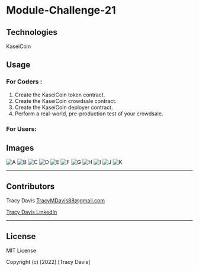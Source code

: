 # Module-Challenge-21

## Technologies


KaseiCoin


## Usage


### **For Coders :** 


1. Create the KaseiCoin token contract.
2. Create the KaseiCoin crowdsale contract.
3. Create the KaseiCoin deployer contract.
4. Perform a real-world, pre-production test of your crowdsale.

### **For Users:** 

## Images


![A](https://github.com/TracyMichael/Module-Challenge-21/blob/main/Evaluation%20Evidence/Deploy.png)
![B](https://github.com/TracyMichael/Module-Challenge-21/blob/main/Evaluation%20Evidence/Deployed%20Contracts%201.png)
![C](https://github.com/TracyMichael/Module-Challenge-21/blob/main/Evaluation%20Evidence/Deployed%20Contracts%202.png)
![D](https://github.com/TracyMichael/Module-Challenge-21/blob/main/Evaluation%20Evidence/Deployed%20Contracts%203.png)
![E](https://github.com/TracyMichael/Module-Challenge-21/blob/main/Evaluation%20Evidence/Deployed%20Contracts%204.png)
![F](https://github.com/TracyMichael/Module-Challenge-21/blob/main/Evaluation%20Evidence/Ganache.png)
![G](https://github.com/TracyMichael/Module-Challenge-21/blob/main/Evaluation%20Evidence/MetaMask.png)
![H](https://github.com/TracyMichael/Module-Challenge-21/blob/main/Evaluation%20Evidence/MetaMask1.png)
![I](https://github.com/TracyMichael/Module-Challenge-21/blob/main/Evaluation%20Evidence/MetaMask2.png)
![J](https://github.com/TracyMichael/Module-Challenge-21/blob/main/Evaluation%20Evidence/Wallet1.png)
![K](https://github.com/TracyMichael/Module-Challenge-21/blob/main/Evaluation%20Evidence/Wallet2.png)




---

## Contributors

Tracy Davis <TracyMDavis88@gmail.com>

[Tracy Davis LinkedIn](https://www.linkedin.com/in/tracy-davis-mba-ma-2940a232/)

---

## License

MIT License

Copyright (c) [2022] [Tracy Davis]

